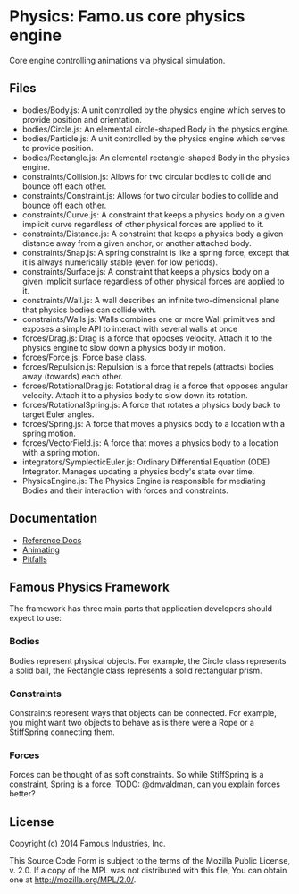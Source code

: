 Physics: Famo.us core physics engine
====================================

Core engine controlling animations via physical simulation.

## Files

- bodies/Body.js: A unit controlled by the physics engine which serves to
  provide position and orientation.
- bodies/Circle.js: An elemental circle-shaped Body in the physics engine.
- bodies/Particle.js:  A unit controlled by the physics engine which serves to
  provide position.
- bodies/Rectangle.js: An elemental rectangle-shaped Body in the physics engine.
- constraints/Collision.js: Allows for two circular bodies to collide and bounce off each other.
- constraints/Constraint.js: Allows for two circular bodies to collide and bounce off each other.
- constraints/Curve.js: A constraint that keeps a physics body on a given implicit curve 
  regardless of other physical forces are applied to it.
- constraints/Distance.js:  A constraint that keeps a physics body a given distance away from a given anchor, or another attached body.
- constraints/Snap.js: A spring constraint is like a spring force, except that it is always numerically stable (even for low periods).
- constraints/Surface.js: A constraint that keeps a physics body on a given implicit surface 
  regardless of other physical forces are applied to it.
- constraints/Wall.js:  A wall describes an infinite two-dimensional plane that physics bodies can collide with.
- constraints/Walls.js: Walls combines one or more Wall primitives and exposes a simple 
  API to interact with several walls at once
- forces/Drag.js: Drag is a force that opposes velocity. Attach it to the
  physics engine to slow down a physics body in motion.
- forces/Force.js: Force base class.
- forces/Repulsion.js: Repulsion is a force that repels (attracts) bodies away
  (towards) each other.
- forces/RotationalDrag.js:  Rotational drag is a force that opposes angular
  velocity. Attach it to a physics body to slow down its rotation.
- forces/RotationalSpring.js:  A force that rotates a physics body back to
  target Euler angles.
- forces/Spring.js: A force that moves a physics body to a location with a
  spring motion.
- forces/VectorField.js:  A force that moves a physics body to a location with a spring motion.
- integrators/SymplecticEuler.js:  Ordinary Differential Equation (ODE)
  Integrator. Manages updating a physics body's state over time.
- PhysicsEngine.js: The Physics Engine is responsible for mediating Bodies and 
  their interaction with forces and constraints.


## Documentation

- [Reference Docs][reference-documentation]
- [Animating][animating]
- [Pitfalls][pitfalls]


## Famous Physics Framework

The framework has three main parts that application developers should expect to
use:

### Bodies

Bodies represent physical objects. For example, the Circle class represents a
solid ball, the Rectangle class represents a solid rectangular prism.

### Constraints

Constraints represent ways that objects can be connected. For example, you might
want two objects to behave as is there were a Rope or a StiffSpring connecting
them.

### Forces

Forces can be thought of as soft constraints. So while StiffSpring is a
constraint, Spring is a force. TODO: @dmvaldman, can you explain forces better?


## License

Copyright (c) 2014 Famous Industries, Inc.

This Source Code Form is subject to the terms of the Mozilla Public License,
v. 2.0. If a copy of the MPL was not distributed with this file, You can obtain
one at http://mozilla.org/MPL/2.0/.


[reference-documentation]: http://famo.us/docs
[animating]: http://famo.us/guides/animations
[pitfalls]: http://famo.us/guides/pitfalls
